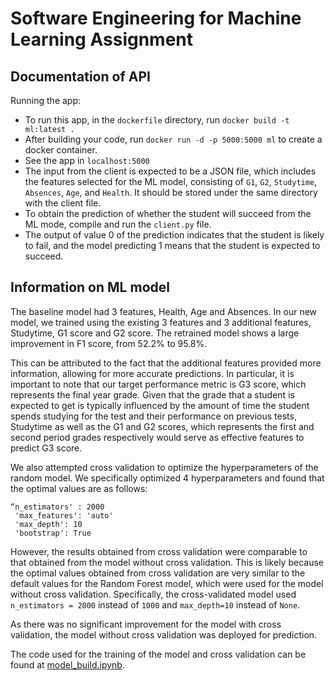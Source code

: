# Software Engineering for Machine Learning Assignment

## Documentation of API

Running the app:
- To run this app, in the `dockerfile` directory, run `docker build -t ml:latest .`
- After building your code, run `docker run -d -p 5000:5000 ml` to create a docker container.
- See the app in `localhost:5000`
- The input from the client is expected to be a JSON file, which includes the features selected for the ML model, consisting of `G1`, `G2`, `Studytime`, `Absences`, `Age`, and `Health`. It should be stored under the same directory with the client file. 
- To obtain the prediction of whether the student will succeed from the ML mode, compile and run the `client.py` file.
- The output of value 0 of the prediction indicates that the student is likely to fail, and the model predicting 1 means that the student is expected to succeed.

## Information on ML model
The baseline model had 3 features, Health, Age and Absences. In our new model, we trained using the existing 3 features and 3 additional features, Studytime, G1 score and G2 score. The retrained model shows a large improvement in F1 score, from 52.2% to 95.8%.

This can be attributed to the fact that the additional features provided more information, allowing for more accurate predictions. In particular, it is important to note that our target performance metric is G3 score, which represents the final year grade. Given that the grade that a student is expected to get is typically influenced by the amount of time the student spends studying for the test and their performance on previous tests, Studytime as well as the G1 and G2 scores, which represents the first and second period grades respectively would serve as effective features to predict G3 score.

We also attempted cross validation to optimize the hyperparameters of the random model. We specifically optimized 4 hyperparameters and found that the optimal values are as follows:
```
“n_estimators' : 2000
 'max_features': 'auto'
 'max_depth': 10
 'bootstrap': True
 ```

However, the results obtained from cross validation were comparable to that obtained from the model without cross validation. This is likely because the optimal values obtained from cross validation are very similar to the default values for the Random Forest model, which were used for the model without cross validation. Specifically, the cross-validated model used `n_estimators = 2000` instead of `1000` and `max_depth=10` instead of `None`.

As there was no significant improvement for the model with cross validation, the model without cross validation was deployed for prediction.

The code used for the training of the model and cross validation can be found at [model_build.ipynb](https://github.com/CMU-313/fall-2021-hw4-451-unavailable-for-legal-reasons/blob/master/model_build.ipynb).
